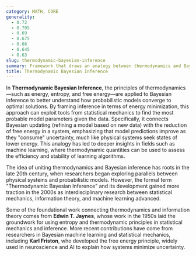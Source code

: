 ```yaml
---
category: MATH, CORE
generality:
  - 0.72
  - 0.705
  - 0.69
  - 0.675
  - 0.66
  - 0.645
  - 0.63
slug: thermodynamic-bayesian-inference
summary: Framework that draws an analogy between thermodynamics and Bayesian probability theory to infer statistical models by treating inference as an energy-minimizing process.
title: Thermodynamic Bayesian Inference
---
```


In **Thermodynamic Bayesian Inference**, the principles of thermodynamics—such as energy, entropy, and free energy—are applied to Bayesian inference to better understand how probabilistic models converge to optimal solutions. By framing inference in terms of energy minimization, this approach can exploit tools from statistical mechanics to find the most probable model parameters given the data. Specifically, it connects Bayesian updating (refining a model based on new data) with the reduction of free energy in a system, emphasizing that model predictions improve as they "consume" uncertainty, much like physical systems seek states of lower energy. This analogy has led to deeper insights in fields such as machine learning, where thermodynamic quantities can be used to assess the efficiency and stability of learning algorithms.

The idea of uniting thermodynamics and Bayesian inference has roots in the late 20th century, when researchers began exploring parallels between physical systems and probabilistic models. However, the formal term "Thermodynamic Bayesian Inference" and its development gained more traction in the 2000s as interdisciplinary research between statistical mechanics, information theory, and machine learning advanced.

Some of the foundational work connecting thermodynamics and information theory comes from **Edwin T. Jaynes**, whose work in the 1950s laid the groundwork for using entropy and thermodynamic principles in statistical mechanics and inference. More recent contributions have come from researchers in Bayesian machine learning and statistical mechanics, including **Karl Friston**, who developed the free energy principle, widely used in neuroscience and AI to explain how systems minimize uncertainty.
